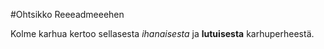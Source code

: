 #Ohtsikko Reeeadmeeehen

Kolme karhua kertoo sellasesta *ihanaisesta* ja **lutuisesta** karhuperheestä.
